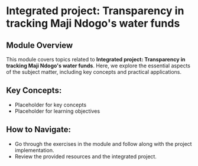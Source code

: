 # Integrated project: Transparency in tracking Maji Ndogo's water funds

## Module Overview

This module covers topics related to **Integrated project: Transparency in tracking Maji Ndogo's water funds**. Here, we explore the essential aspects of the subject matter, including key concepts and practical applications.

## Key Concepts:
- Placeholder for key concepts
- Placeholder for learning objectives

## How to Navigate:
- Go through the exercises in the module and follow along with the project implementation.
- Review the provided resources and the integrated project.

